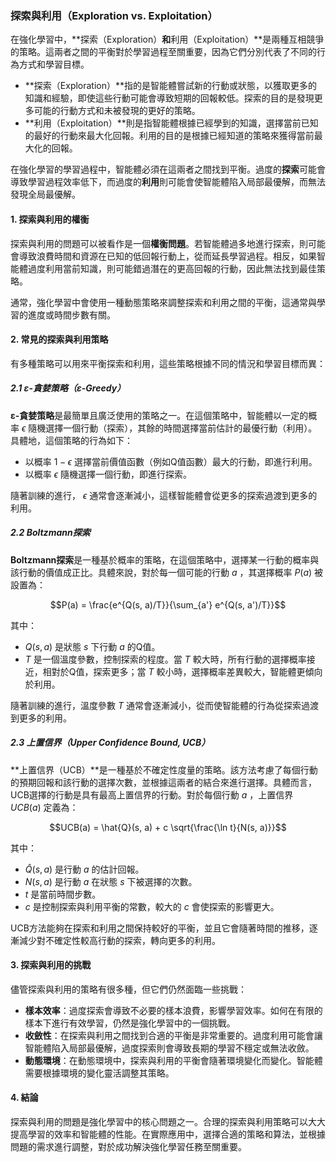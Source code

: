 ### 探索與利用（Exploration vs. Exploitation）

在強化學習中，**探索（Exploration）**和**利用（Exploitation）**是兩種互相競爭的策略。這兩者之間的平衡對於學習過程至關重要，因為它們分別代表了不同的行為方式和學習目標。

- **探索（Exploration）**指的是智能體嘗試新的行動或狀態，以獲取更多的知識和經驗，即使這些行動可能會導致短期的回報較低。探索的目的是發現更多可能的行動方式和未被發現的更好的策略。
- **利用（Exploitation）**則是指智能體根據已經學到的知識，選擇當前已知的最好的行動來最大化回報。利用的目的是根據已經知道的策略來獲得當前最大化的回報。

在強化學習的學習過程中，智能體必須在這兩者之間找到平衡。過度的**探索**可能會導致學習過程效率低下，而過度的**利用**則可能會使智能體陷入局部最優解，而無法發現全局最優解。

#### 1. 探索與利用的權衡

探索與利用的問題可以被看作是一個**權衡問題**。若智能體過多地進行探索，則可能會導致浪費時間和資源在已知的低回報行動上，從而延長學習過程。相反，如果智能體過度利用當前知識，則可能錯過潛在的更高回報的行動，因此無法找到最佳策略。

通常，強化學習中會使用一種動態策略來調整探索和利用之間的平衡，這通常與學習的進度或時間步數有關。

#### 2. 常見的探索與利用策略

有多種策略可以用來平衡探索和利用，這些策略根據不同的情況和學習目標而異：

##### 2.1 ε-貪婪策略（ε-Greedy）

**ε-貪婪策略**是最簡單且廣泛使用的策略之一。在這個策略中，智能體以一定的概率  $\epsilon$  隨機選擇一個行動（探索），其餘的時間選擇當前估計的最優行動（利用）。具體地，這個策略的行為如下：

- 以概率  $1 - \epsilon$  選擇當前價值函數（例如Q值函數）最大的行動，即進行利用。
- 以概率  $\epsilon$  隨機選擇一個行動，即進行探索。

隨著訓練的進行， $\epsilon$  通常會逐漸減小，這樣智能體會從更多的探索過渡到更多的利用。

##### 2.2 Boltzmann探索

**Boltzmann探索**是一種基於概率的策略，在這個策略中，選擇某一行動的概率與該行動的價值成正比。具體來說，對於每一個可能的行動  $a$ ，其選擇概率  $P(a)$  被設置為：

$$P(a) = \frac{e^{Q(s, a)/T}}{\sum_{a'} e^{Q(s, a')/T}}$$

其中：
-  $Q(s, a)$  是狀態  $s$  下行動  $a$  的Q值。
-  $T$  是一個溫度參數，控制探索的程度。當  $T$  較大時，所有行動的選擇概率接近，相對於Q值，探索更多；當  $T$  較小時，選擇概率差異較大，智能體更傾向於利用。

隨著訓練的進行，溫度參數  $T$  通常會逐漸減小，從而使智能體的行為從探索過渡到更多的利用。

##### 2.3 上置信界（Upper Confidence Bound, UCB）

**上置信界（UCB）**是一種基於不確定性度量的策略。該方法考慮了每個行動的預期回報和該行動的選擇次數，並根據這兩者的結合來進行選擇。具體而言，UCB選擇的行動是具有最高上置信界的行動。對於每個行動  $a$ ，上置信界  $UCB(a)$  定義為：

$$UCB(a) = \hat{Q}(s, a) + c \sqrt{\frac{\ln t}{N(s, a)}}$$

其中：
-  $\hat{Q}(s, a)$  是行動  $a$  的估計回報。
-  $N(s, a)$  是行動  $a$  在狀態  $s$  下被選擇的次數。
-  $t$  是當前時間步數。
-  $c$  是控制探索與利用平衡的常數，較大的  $c$  會使探索的影響更大。

UCB方法能夠在探索和利用之間保持較好的平衡，並且它會隨著時間的推移，逐漸減少對不確定性較高行動的探索，轉向更多的利用。

#### 3. 探索與利用的挑戰

儘管探索與利用的策略有很多種，但它們仍然面臨一些挑戰：

- **樣本效率**：過度探索會導致不必要的樣本浪費，影響學習效率。如何在有限的樣本下進行有效學習，仍然是強化學習中的一個挑戰。
- **收斂性**：在探索與利用之間找到合適的平衡是非常重要的。過度利用可能會讓智能體陷入局部最優解，過度探索則會導致長期的學習不穩定或無法收斂。
- **動態環境**：在動態環境中，探索與利用的平衡會隨著環境變化而變化。智能體需要根據環境的變化靈活調整其策略。

#### 4. 結論

探索與利用的問題是強化學習中的核心問題之一。合理的探索與利用策略可以大大提高學習的效率和智能體的性能。在實際應用中，選擇合適的策略和算法，並根據問題的需求進行調整，對於成功解決強化學習任務至關重要。